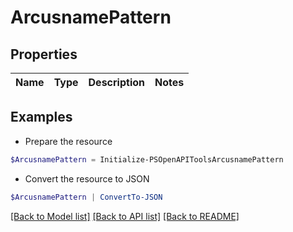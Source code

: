 # ArcusnamePattern
## Properties

Name | Type | Description | Notes
------------ | ------------- | ------------- | -------------

## Examples

- Prepare the resource
```powershell
$ArcusnamePattern = Initialize-PSOpenAPIToolsArcusnamePattern 
```

- Convert the resource to JSON
```powershell
$ArcusnamePattern | ConvertTo-JSON
```

[[Back to Model list]](../README.md#documentation-for-models) [[Back to API list]](../README.md#documentation-for-api-endpoints) [[Back to README]](../README.md)

